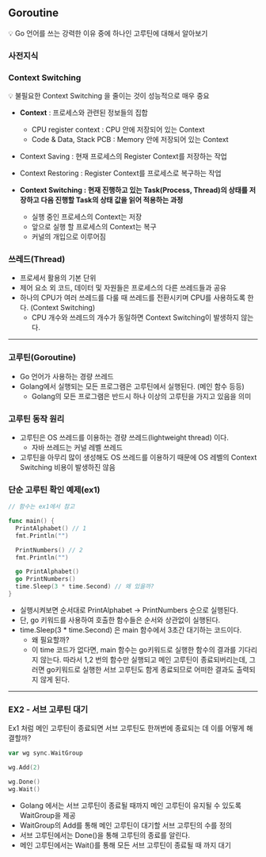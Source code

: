 ## Goroutine
<aside>
💡 Go 언어를 쓰는 강력한 이유 중에 하나인 고루틴에 대해서 알아보기

</aside>

### 사전지식

### Context Switching

<aside>
💡 불필요한 Context Switching 을 줄이는 것이 성능적으로 매우 중요

</aside>

- **Context** : 프로세스와 관련된 정보들의 집합
    - CPU register context : CPU 안에 저장되어 있는 Context
    - Code & Data, Stack PCB : Memory 안에 저장되어 있는 Context
- Context Saving : 현재 프로세스의 Register Context를 저장하는 작업
- Context Restoring : Register Context를 프로세스로 복구하는 작업

- **Context Switching  : 현재 진행하고 있는 Task(Process, Thread)의 상태를 저장하고 다음 진행할 Task의 상태 값을 읽어 적용하는 과정**
    - 실행 중인 프로세스의 Context는 저장
    - 앞으로 실행 할 프로세스의 Context는 복구
    - 커널의 개입으로 이루어짐

### 쓰레드(Thread)

- 프로세서 활용의 기본 단위
- 제어 요소 외 코드, 데이터 및 자원들은 프로세스의 다른 쓰레드들과 공유
- 하나의 CPU가 여러 쓰레드를 다룰 때 쓰레드를 전환시키며 CPU를 사용하도록 한다. (Context Switching)
    - CPU 개수와 쓰레드의 개수가 동일하면 Context Switching이 발생하지 않는다.

---

### 고루틴(Goroutine)

- Go 언어가 사용하는 경량 쓰레드
- Golang에서 실행되는 모든 프로그램은 고루틴에서 실행된다. (메인 함수 등등)
    - Golang의 모든 프로그램은 반드시 하나 이상의 고루틴을 가지고 있음을 의미

### 고루틴 동작 원리

- 고루틴은 OS 쓰레드를 이용하는 경량 쓰레드(lightweight thread) 이다.
    - 자바 쓰레드는 커널 레벨 쓰레드
- 고루틴을 아무리 많이 생성해도 OS 쓰레드를 이용하기 때문에 OS 레벨의 Context Switching 비용이 발생하진 않음

### 단순 고루틴 확인 예제(ex1)

```go
// 함수는 ex1에서 참고

func main() {
  PrintAlphabet() // 1
  fmt.Println("")

  PrintNumbers() // 2
  fmt.Println("")

  go PrintAlphabet()
  go PrintNumbers()
  time.Sleep(3 * time.Second) // 왜 있을까?
}
```

- 실행시켜보면 순서대로 PrintAlphabet → PrintNumbers 순으로 실행된다.
- 단, go 키워드를 사용하여 호출한 함수들은 순서와 상관없이 실행된다.
- time.Sleep(3 * time.Second) 은 main 함수에서 3초간 대기하는 코드이다.
    - 왜 필요할까?
    - 이 time 코드가 없다면, main 함수는 go키워드로 실행한 함수의 결과를 기다리지 않는다. 따라서 1,2 번의 함수만 실행되고 메인 고루틴이 종료되버리는데, 그러면 go키워드로 실행한 서브 고루틴도 함게 종료되므로 어떠한 결과도 출력되지 않게 된다.


---

### EX2 - 서브 고루틴 대기

Ex1 처럼 메인 고루틴이 종료되면 서브 고루틴도 한꺼번에 종료되는 데 이를 어떻게 해결할까?

```go
var wg sync.WaitGroup

wg.Add(2)

wg.Done()
wg.Wait()
```

- Golang 에서는 서브 고루틴이 종료될 때까지 메인 고루틴이 유지될 수 있도록 WaitGroup을 제공
- WaitGroup의 Add를 통해 메인 고루틴이 대기할 서브 고루틴의 수를 정의
- 서브 고루틴에서는 Done()을 통해 고루틴의 종료를 알린다.
- 메인 고루틴에서는 Wait()를 통해 모든 서브 고루틴이 종료될 때 까지 대기